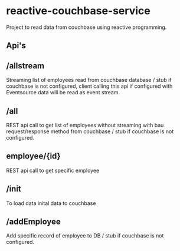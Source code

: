 # reactive-couchbase-service
Project to read data from couchbase using reactive programming.

## Api's

## /allstream
Streaming list of employees read from couchbase database / stub if couchbase is not configured, client calling this api if configured with Eventsource data will be read as event stream.

## /all
REST api call to get list of employees without streaming with bau request/response method from couchbase / stub if couchbase is not configured.

## employee/{id}
REST api call to get specific employee

## /init
To load data inital data to couchbase

## /addEmployee
Add specific record of employee to DB / stub if couchbase is not configured.


